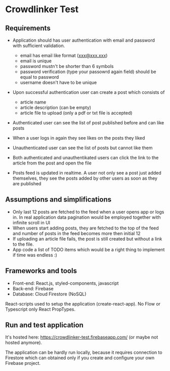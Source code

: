 # Crowdlinker Test

## Requirements

* Application should has ​user authentication​ with email and password with sufficient validation.

  - email has email like format (xxx@xxx.xxx)
  - email is unique
  - password mustn't be shorter than 6 symbols
  - password verification (type your passowrd again field) should be equal to password
  - username doesn't have to be unique

* Upon successful authentication user can create a post which consists of

  - article name
  - article description (can be empty)
  - article file to upload (only a pdf or txt file is accepted)

* Authenticated user can see the list of post published before and can like posts
* When a user logs in again they see likes on the posts they liked
* Unauthenticated user can see the list of posts but cannot like them
* Both authenticated and unauthentikated users can click the link to the article
  from the post and open the file
* Posts feed is updated in realtime. A user not only see a post just added themselves,
they see the posts added by other users as soon as they are published

## Assumptions and simplifications

* Only last 12 posts are fetched to the feed when a user opens app or logs in. In real application
 data pagination would be employed together with infinite scroll in UI
* When users start adding posts, they are fetched to the top of the feed and number of posts in the
 feed becomes more then initial 12
* If uploading an article file fails, the post is still created but without a link to the file.
* App code a list of TODO items which would be a right thing to implement if time was endless :)

## Frameworks and tools

* Front-end: React.js, styled-components, javascript
* Back-end: Firebase
* Database: Cloud Firestore (NoSQL)

React-scripts used to setup the application (create-react-app).
 No Flow or Typescript only React PropTypes.

## Run and test application

It's hosted here: <https://crowdlinker-test.firebaseapp.com/> (or maybe not hosted anymore).

The application can be hardly run locally, because it requires connection to Firestore which
 can obtained only if you create and configure your own Firebase project.
